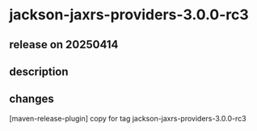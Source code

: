 # jackson-jaxrs-providers-3.0.0-rc3

## release on 20250414

## description

## changes

[maven-release-plugin] copy for tag jackson-jaxrs-providers-3.0.0-rc3


